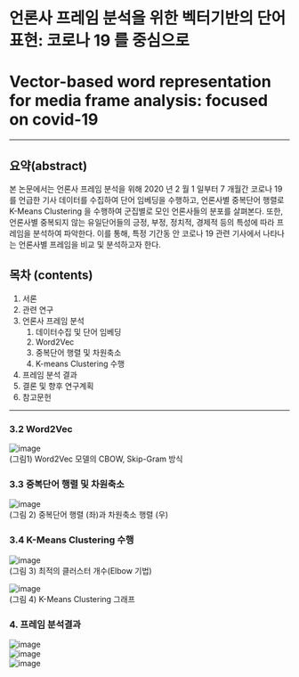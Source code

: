 # 언론사 프레임 분석을 위한 벡터기반의 단어 표현: 코로나 19 를 중심으로
# Vector-based word representation for media frame analysis: focused on covid-19
---
## 요약(abstract)
 본 논문에서는 언론사 프레임 분석을 위해 2020 년 2 월 1 일부터 7 개월간 코로나 19 를 언급한
기사 데이터를 수집하여 단어 임베딩을 수행하고, 언론사별 중복단어 행렬로 K-Means Clustering 을
수행하여 군집별로 모인 언론사들의 분포를 살펴본다. 또한, 언론사별 중복되지 않는 유일단어들의
긍정, 부정, 정치적, 경제적 등의 특성에 따라 프레임을 분석하여 파악한다. 이를 통해, 특정 기간동
안 코로나 19 관련 기사에서 나타나는 언론사별 프레임을 비교 및 분석하고자 한다.


## 목차 (contents)
1. 서론
2. 관련 연구
3. 언론사 프레임 분석
   1. 데이터수집 및 단어 임베딩
   2. Word2Vec
   3. 중복단어 행렬 및 차원축소
   4. K-means Clustering 수행
4. 프레임 분석 결과
5. 결론 및 향후 연구계획
6. 참고문헌

---

### 3.2 Word2Vec
![image](https://user-images.githubusercontent.com/57992071/110603615-8afac800-81ca-11eb-96df-03e0fdc10ef3.png)   
(그림1) Word2Vec 모델의 CBOW, Skip-Gram 방식

### 3.3 중복단어 행렬 및 차원축소
![image](https://user-images.githubusercontent.com/57992071/110603756-b382c200-81ca-11eb-992e-206ce4b6b53f.png)   
(그림 2) 중복단어 행렬 (좌)과 차원축소 행렬 (우)

### 3.4 K-Means Clustering 수행
![image](https://user-images.githubusercontent.com/57992071/110603818-c39aa180-81ca-11eb-93c2-c9f97c3ea923.png)   
(그림 3) 최적의 클러스터 개수(Elbow 기법)

![image](https://user-images.githubusercontent.com/57992071/110603870-ce553680-81ca-11eb-82f0-ecdbae431656.png)   
(그림 4) K-Means Clustering 그래프

### 4. 프레임 분석결과
![image](https://user-images.githubusercontent.com/57992071/110603967-eb8a0500-81ca-11eb-9cde-e085185a3db0.png)   
![image](https://user-images.githubusercontent.com/57992071/110604011-f5ac0380-81ca-11eb-9f05-65601d562772.png)   
![image](https://user-images.githubusercontent.com/57992071/110604028-fba1e480-81ca-11eb-8b45-212562537b2b.png)



